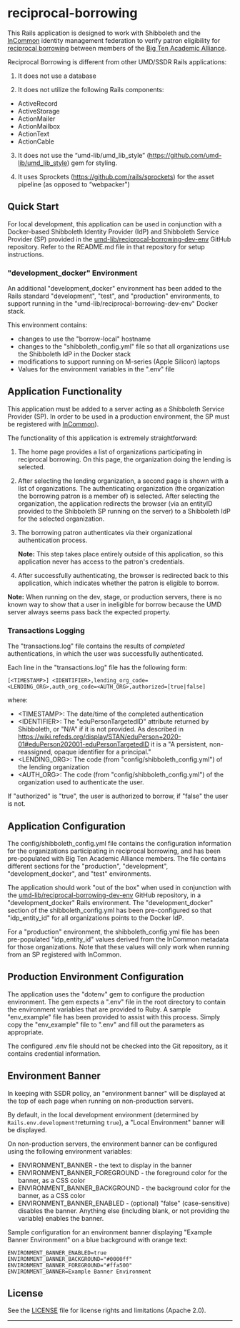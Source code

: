 # reciprocal-borrowing

This Rails application is designed to work with Shibboleth and the
[InCommon][incommon] identity management federation to verify patron eligibility
for [reciprocal borrowing][btaa_reciprocal_borrowing] between members of the
[Big Ten Academic Alliance][btaa].

Reciprocal Borrowing is different from other UMD/SSDR Rails applications:

1) It does not use a database

2) It does not utilize the following Rails components:

* ActiveRecord
* ActiveStorage
* ActionMailer
* ActionMailbox
* ActionText
* ActionCable

3) It does not use the “umd-lib/umd_lib_style”
   (<https://github.com/umd-lib/umd_lib_style>) gem for styling.

4) It uses Sprockets (<https://github.com/rails/sprockets>) for the asset
   pipeline (as opposed to “webpacker")

## Quick Start

For local development, this application can be used in conjunction with a
Docker-based Shibboleth Identity Provider (IdP) and Shibboleth Service Provider
(SP) provided in the [umd-lib/reciprocal-borrowing-dev-env][dev-env] GitHub
repository. Refer to the README.md file in that repository for setup
instructions.

### "development_docker" Environment

An additional "development_docker" environment has been added to the
Rails standard "development", "test", and "production" environments, to support
running in the "umd-lib/reciprocal-borrowing-dev-env" Docker stack.

This environment contains:

* changes to use the "borrow-local" hostname
* changes to the "shibboleth_config.yml" file so that all organizations use the
  Shibboleth IdP in the Docker stack
* modifications to support running on M-series (Apple Silicon) laptops
* Values for the environment variables in the ".env" file

## Application Functionality

This application must be added to a server acting as a Shibboleth Service
Provider (SP). In order to be used in a production environment, the SP must be
registered with [InCommon][incommon]).

The functionality of this application is extremely straightforward:

1) The home page provides a list of organizations participating in reciprocal
   borrowing. On this page, the organization doing the lending is selected.

2) After selecting the lending organization, a second page is shown with a
   list of organizations. The authenticating organization (the organization the
   borrowing patron is a member of) is selected. After selecting the
   organization, the application redirects the browser (via an entityID provided
   to the Shibboleth SP running on the server) to a Shibboleth IdP for the
   selected organization.

3) The borrowing patron authenticates via their organizational authentication
   process.

   **Note:** This step takes place entirely outside of this application, so this
   application never has access to the patron's credentials.

4) After successfully authenticating, the browser is redirected back to this
   application, which indicates whether the patron is eligible to borrow.

**Note:** When running on the dev, stage, or production servers, there is no
known way to show that a user in ineligible for borrow because the UMD server
always seems pass back the expected property.

### Transactions Logging

The "transactions.log" file contains the results of *completed* authentications,
in which the user was successfully authenticated.

Each line in the "transactions.log" file has the following form:

```text
[<TIMESTAMP>] <IDENTIFIER>,lending_org_code=<LENDING_ORG>,auth_org_code=<AUTH_ORG>,authorized=[true|false]
```

where:

* \<TIMESTAMP>: The date/time of the completed authentication
* \<IDENTIFIER>: The "eduPersonTargetedID" attribute returned by Shibboleth, or
  "N/A" if it is not provided. As described in
  <https://wiki.refeds.org/display/STAN/eduPerson+2020-01#eduPerson202001-eduPersonTargetedID>
  it is a "A persistent, non-reassigned, opaque identifier for a principal."
* \<LENDING_ORG>: The code (from "config/shibboleth_config.yml") of the lending
  organization
* \<AUTH_ORG>: The code (from "config/shibboleth_config.yml") of the
  organization used to authenticate the user.

If "authorized" is "true", the user is authorized to borrow, if "false" the
user is not.

## Application Configuration

The config/shibboleth_config.yml file contains the configuration information for
the organizations participating in reciprocal borrowing, and has been
pre-populated with Big Ten Academic Alliance members. The file contains
different sections for the "production", "development", "development_docker",
and "test" environments.

The application should work "out of the box" when used in conjunction with the
[umd-lib/reciprocal-borrowing-dev-env][dev-env] GitHub repository, in a
"development_docker" Rails environment. The "development_docker" section of the
shibboleth_config.yml has been pre-configured so that "idp_entity_id" for all
organizations points to the Docker IdP.

For a "production" environment, the shibboleth_config.yml file has been
pre-populated "idp_entity_id" values derived from the InCommon metadata for
those organizations. Note that these values will only work when running from an
SP registered with InCommon.

## Production Environment Configuration

The application uses the "dotenv" gem to configure the production environment.
The gem expects a ".env" file in the root directory to contain the environment
variables that are provided to Ruby. A sample "env_example" file has been
provided to assist with this process. Simply copy the "env_example" file to
".env" and fill out the parameters as appropriate.

The configured .env file should not be checked into the Git repository, as it
contains credential information.

## Environment Banner

In keeping with SSDR policy, an "environment banner" will be displayed at the
top of each page when running on non-production servers.

By default, in the local development environment (determined by
`Rails.env.development?`returning `true`), a "Local Environment" banner will be
displayed.

On non-production servers, the environment banner can be configured using the
following environment variables:

* ENVIRONMENT_BANNER - the text to display in the banner
* ENVIRONMENT_BANNER_FOREGROUND - the foreground color for the banner, as a CSS color
* ENVIRONMENT_BANNER_BACKGROUND - the background color for the banner, as a CSS color
* ENVIRONMENT_BANNER_ENABLED - (optional) "false" (case-sensitive) disables the
  banner. Anything else (including blank, or not providing the variable) enables
  the banner.

Sample configuration for an environment banner displaying
"Example Banner Environment" on a blue background with orange text:

```text
ENVIRONMENT_BANNER_ENABLED=true
ENVIRONMENT_BANNER_BACKGROUND="#0000ff"
ENVIRONMENT_BANNER_FOREGROUND="#ffa500"
ENVIRONMENT_BANNER=Example Banner Environment
```

## License

See the [LICENSE](LICENSE.md) file for license rights and limitations
(Apache 2.0).

---
[btaa]: https://www.btaa.org/
[btaa_reciprocal_borrowing]: https://www.btaa.org/projects/library/reciprocal-borrowing/
[dev-env]: https://github.com/umd-lib/reciprocal-borrowing-dev-env
[incommon]: https://www.incommon.org/
